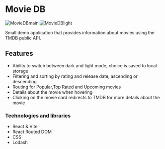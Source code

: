 # Movie DB

![MovieDBmain](https://github.com/CiobanuMarius9/Movie/assets/106919851/3b734f74-240e-48c2-82a5-8e74c9441895)
![MovieDBlight](https://github.com/CiobanuMarius9/Movie/assets/106919851/9a44e683-bb20-48ea-a1cc-de9a6259a117)

Small demo application that provides information about movies using the TMDB public API.

## Features

- Ability to switch between dark and light mode, choice is saved to local storage
- Filtering and sorting by rating and release date, ascending or descending
- Routing for Popular,Top Rated and Upcoming movies
- Details about the movie when hovering 
- Clicking on the movie card redirects to TMDB for more details about the movie

### Technologies and libraries
 - React & Vite
 - React Routed DOM
 - CSS
 - Lodash 

